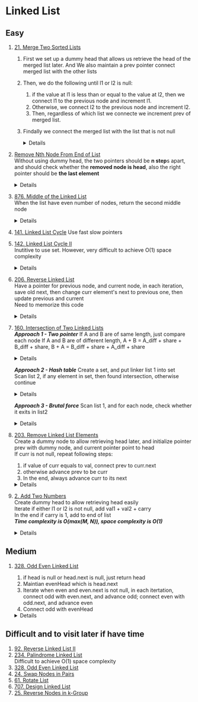 # Linked List
## Easy
1. [21. Merge Two Sorted Lists](https://leetcode.com/problems/merge-two-sorted-lists)  
    1. First we set up a dummy head that allows us retrieve the head of the merged list later. And We also maintain a prev pointer connect merged list with the other lists
    1. Then, we do the following until l1 or l2 is null:
        1. if the value at l1 is less than or equal to the value at l2, then we connect l1 to the previous node and increment l1.
        1. Otherwise, we connect l2 to the previous node and increment l2. 
        1. Then, regardless of which list we connecte we increment prev of merged list.
    1. Findally we connect the merged list with the list that is not null
 
       <details>
    
           ```python
            def mergeTwoLists(self, list1: Optional[ListNode], list2: Optional[ListNode]) -> Optional[ListNode]:
                preHead = ListNode()
                prev = preHead
                while list1 and list2:
                    if list1.val < list2.val:
                        prev.next = list1
                        list1 = list1.next
                    else:
                        prev.next = list2
                        list2 = list2.next
        
                    prev = prev.next
        
                prev.next = list1 or list2
        
                return preHead.next
           ```
        </details>
1. [Remove Nth Node From End of List](https://leetcode.com/problems/remove-nth-node-from-end-of-list)  
    Without using dummy head, the two pointers should be **n step**s apart, and should check whether the **removed node is head**, also the right pointer should be **the last element**
        <details>
    
           ```python
               for i in range(n):
                   fast = fast.next
               
               if not fast:
                  return head.next
            
               while fast.next:
                  fast = fast.next
                  slow = slow.next
              
               #When using dummy head, the two pointers are also ** n steps** apart, and the **right pointer should be last item**
               
               for i in range(n):
                   fast = fast.next
                  
                while fast.next:
                    fast = fast.next
                    slow = slow.next
           ```
         </details>
1. [876. Middle of the Linked List](https://leetcode.com/problems/middle-of-the-linked-list)   
    When the list have even number of nodes, return the second middle node
    <details>

        ```python
            def middleNode(self, head: Optional[ListNode]) -> Optional[ListNode]:     
                fast = head
                slow = head
                while fast and fast.next:
                    fast = fast.next.next
                    slow = slow.next
                return slow
        ```
    </details>
1. [141. Linked List Cycle](https://leetcode.com/problems/linked-list-cycle)
    Use fast slow pointers
1. [142. Linked List Cycle II](https://leetcode.com/problems/linked-list-cycle-ii)  
    Inutitive to use set. However, very difficult to achieve O(1) space complexity
    <details>

        ```python
            def detectCycle(self, head: Optional[ListNode]) -> Optional[ListNode]:
                seen = set()
                while head:
                    if head in seen:
                        return head
                    else:
                        seen.add(head)
                        head = head.next
                
                return None
        ```
    </details>
1. [206. Reverse Linked List](https://leetcode.com/problems/reverse-linked-list)  
    Have a pointer for previous node, and current node, in each iteration, save old next, then change curr element's next to previous one, then update previous and current  
    Need to memorize this code
    <details>

        ```python
        prev = None
        curr = head
        while curr:
            oldNext = curr.next
            curr.next = prev
            prev = curr
            curr = oldNext

        return prev
        ```
    </details>
1. [160. Intersection of Two Linked Lists](https://leetcode.com/problems/intersection-of-two-linked-lists)  
    ***Approach 1 - Two pointer***
    If A and B are of same length, just compare each node
    If A and B are of different length, A + B = A_diff + share + B_diff + share, B + A = B_diff + share + A_diff + share
    <details>

    ```python
    def getIntersectionNode(self, headA: ListNode, headB: ListNode) -> Optional[ListNode]:
        currA = headA
        currB = headB
        while currA or currB:
            if currA == currB:
                return currA
            currA = currA.next if currA else headB
            currB = currB.next if currB else headA
    ```
    </details>
    
    ***Approach 2 - Hash table***
    Create a set, and put linker list 1 into set  
    Scan list 2, if any element in set, then found intersection, otherwise continue  
    <details>

    ```python
        def getIntersectionNode(self, headA: ListNode, headB: ListNode) -> Optional[ListNode]:
            seen = set()
            while headA:
                seen.add(headA)
                headA = headA.next
            
            while headB:
                if headB in seen:
                    return headB
                headB = headB.next
            
            return None
    ```
    </details>

    ***Approach 3 - Brutal force***
    Scan list 1, and for each node, check whether it exits in list2
    <details>

    ```python
        def getIntersectionNode(self, headA: ListNode, headB: ListNode) -> Optional[ListNode]:
            while headA:
                pB = headB
                while pB:
                    if pB == headA:
                        return headA
                    pB = pB.next
                headA = headA.next
            return None
    ```
    </details>
1. [203. Remove Linked List Elements](https://leetcode.com/problems/remove-linked-list-elements)  
    Create a dummy node to allow retrieving head later, and initialize pointer prev with dummy node, and current pointer point to head  
    If curr is not null, repeat following steps:  
    1. if value of curr equals to val, connect prev to curr.next
    1. otherwise advance prev to be curr
    1. In the end, always advance curr to its next 
    <details>

    ```python
    def removeElements(self, head: Optional[ListNode], val: int) -> Optional[ListNode]:
        dummy = ListNode()
        dummy.next = head
        prev = dummy
        curr = head
        while curr:
            if curr.val == val:
                prev.next = curr.next
            else:
                prev = curr
            curr = curr.next

        return dummy.next
    ```
    </details>
1. [2. Add Two Numbers](https://leetcode.com/problems/add-two-numbers)  
    Create dummy head to allow retrieving head easily  
    Iterate if either l1 or l2 is not null, add val1 + val2 + carry  
    In the end if carry is 1, add to end of list  
    ***Time complexity is O(max(M, N)), space complexity is O(1)***
    <details>

    ```python
    def addTwoNumbers(self, l1: Optional[ListNode], l2: Optional[ListNode]) -> Optional[ListNode]:
        carry = 0
        dummy = ListNode()
        curr = dummy
        while l1 or l2:
            val1 = l1.val if l1 else 0
            val2 = l2.val if l2 else 0
            total = val1 + val2 + carry
            curr.next = ListNode(total % 10)
            carry = total // 10

            curr = curr.next 
            l1 = l1.next if l1 else None
            l2 = l2.next if l2 else None

        if carry == 1:
            curr.next = ListNode(1)
        
        return dummy.next
    ```
    </details>
    
## Medium

1. [328. Odd Even Linked List](https://leetcode.com/problems/odd-even-linked-list)  
    1. if head is null or head.next is null, just return head  
    1. Maintian evenHead which is head.next   
    1. Iterate when even and even.next is not null, in each itertation, connect odd with even.next, and advance odd; connect even with odd.next, and advance even
    1. Connect odd with evenHead  
    <details>

    ```python
    def oddEvenList(self, head: Optional[ListNode]) -> Optional[ListNode]:
        if not head or not head.next:
            return head

        odd = head
        even = head.next
        evenHead = even
        while even and even.next:
            odd.next = even.next
            odd = odd.next
            even.next = odd.next
            even = even.next
        
        odd.next = evenHead
        return head
    ```
    </details>
## Difficult and to visit later if have time
1. [92. Reverse Linked List II](https://leetcode.com/problems/reverse-linked-list-ii)
1. [234. Palindrome Linked List](https://leetcode.com/problems/palindrome-linked-list)  
    Difficult to achieve O(1) space complexity
1. [328. Odd Even Linked List](https://leetcode.com/problems/odd-even-linked-list)
1. [24. Swap Nodes in Pairs](https://leetcode.com/problems/swap-nodes-in-pairs)  
1. [61. Rotate List](https://leetcode.com/problems/rotate-list)
1. [707. Design Linked List](https://leetcode.com/problems/design-linked-list)  
1. [25. Reverse Nodes in k-Group](https://leetcode.com/problems/reverse-nodes-in-k-group)  
   
